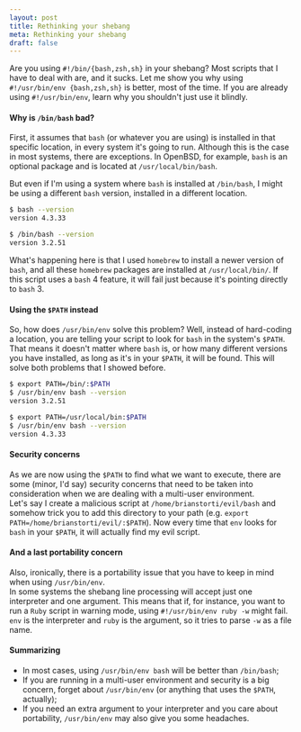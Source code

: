 ```yaml
---
layout: post
title: Rethinking your shebang
meta: Rethinking your shebang
draft: false
---
```


Are you using `#!/bin/{bash,zsh,sh}` in your shebang? Most scripts that I have to deal with are, and it sucks. Let me show you why using `#!/usr/bin/env {bash,zsh,sh}` is better, most of the time. If you are already using `#!/usr/bin/env`, 
learn why you shouldn't just use it blindly.

#### Why is `/bin/bash` bad?

First, it assumes that `bash` (or whatever you are using) is installed in that specific location, in every system it's going to run. Although this is the case in most systems, there are exceptions. In OpenBSD, for example, `bash` is 
an optional package and is located at `/usr/local/bin/bash`.

But even if I'm using a system where `bash` is installed at `/bin/bash`, I might be using a different `bash` version, installed in a different location.

```bash
$ bash --version
version 4.3.33

$ /bin/bash --version
version 3.2.51
```

What's happening here is that I used `homebrew` to install a newer version of `bash`, and all these `homebrew` packages are installed at `/usr/local/bin/`. If this script uses a `bash` 4 feature, it will fail just because it's pointing directly to `bash` 3.

#### Using the `$PATH` instead

So, how does `/usr/bin/env` solve this problem? Well, instead of hard-coding a location, you are telling your script to look for `bash` in the system's `$PATH`. That means it doesn't matter where `bash` is, or how many different versions you have installed,
as long as it's in your `$PATH`, it will be found. This will solve both problems that I showed before.

```bash
$ export PATH=/bin/:$PATH
$ /usr/bin/env bash --version
version 3.2.51

$ export PATH=/usr/local/bin:$PATH
$ /usr/bin/env bash --version
version 4.3.33
```

#### Security concerns

As we are now using the `$PATH` to find what we want to execute, there are some (minor, I'd say) security concerns that need to be taken into consideration when we are dealing with a multi-user environment.  
Let's say I create a malicious script at `/home/brianstorti/evil/bash` and somehow trick you to add this directory to your path (e.g. `export PATH=/home/brianstorti/evil/:$PATH`). Now every time that `env` looks for
`bash` in your `$PATH`, it will actually find my evil script.

#### And a last portability concern

Also, ironically, there is a portability issue that you have to keep in mind when using `/usr/bin/env`.  
In some systems the shebang line processing will accept just one interpreter and one argument. This means that if, for instance, you want to run a `Ruby` script in warning mode, using `#!/usr/bin/env ruby -w` might fail.  
`env` is the interpreter and `ruby` is the argument, so it tries to parse `-w`
as a file name.

#### Summarizing

* In most cases, using `/usr/bin/env bash` will be better than `/bin/bash`;
* If you are running in a multi-user environment and security is a big concern, forget about `/usr/bin/env` (or anything that uses the `$PATH`, actually);
* If you need an extra argument to your interpreter and you care about portability, `/usr/bin/env` may also give you some headaches.
